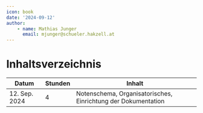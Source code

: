 ```yaml
--- 
icon: book
date: '2024-09-12'
author:
    - name: Mathias Junger
      email: mjunger@schueler.hakzell.at
---      
```


# Inhaltsverzeichnis

| Datum        | Stunden | Inhalt                   |
|--------------|---------|--------------------------|
| 12. Sep. 2024| 4       |Notenschema, Organisatorisches, Einrichtung der Dokumentation|